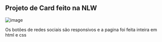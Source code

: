 ## Projeto de Card feito na NLW ##


![image](https://user-images.githubusercontent.com/49801398/158291705-2b2f4ed2-22b1-4113-9f89-d2096e435b54.png)

Os botões de redes sociais são responsivos e a pagina foi feita inteira em html e css

